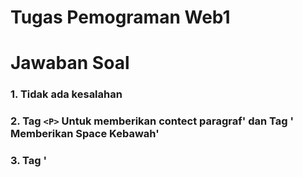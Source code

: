 # Tugas Pemograman Web1

# Jawaban Soal
### 1. Tidak ada kesalahan
### 2. Tag `<P>` Untuk memberikan contect paragraf' dan Tag '<br> Memberikan Space Kebawah'
### 3. Tag '<title> untuk memberikan judul pada gambar' dan Tag '<alt> untuk memberikan komentar pada gambar ketika gambar gagal di muat oleh browser'
### 4. Tag '<width> untuk mengatur lebar kiri kanan pada ukuran gambar dan Tag '<height> untuk mengatur ukuran tinggi atas bawah'
### 5. Tag '<link> untuk memberikan acces ke file baru, contoh seperti memanggil CSS Tag '<target="blank>  yang membuka jangkar di jendela baru (yang telah diarahkan ke tab dengan pengaturan browser biasanya).' '<target="self"> Ini membuka jangkar di bingkai yang sama.' '<targe="top">Ini memecah di luar semua frame yang bersarang di dalamnya dan membuka tautan sebagai dokumen teratas di jendela browser.' '<targe=parent> dibiarkan menjadi misteri bagi mereka yang tidak terbiasa dengan masa-masa membangun situs iframe sebagai tren.'
##### Menambahkan Gambar
ini adalah tampilannya
![Gambar 1](Gambar/satu.jpg)

Tugas Pemograman Web Pertemuan ke-2



